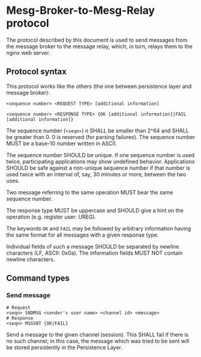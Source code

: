 # Mesg-Broker-to-Mesg-Relay protocol

The protocol described by this document is used to send messages from the message broker
to the message relay, which, in turn, relays them to the nginx web server.

## Protocol syntax

This protocol works like the others (the one between persistence layer and message broker):

    <sequence number> <REQUEST TYPE> [additional information]

    <sequence number> <RESPONSE TYPE> {OK [additional information]|FAIL [additional information]}

The sequence number (`<seqn>`) *n* SHALL be smaller than 2^64 and SHALL be greater than 0. 0 is reserved (for parsing failures).
The sequence number MUST be a base-10 number written in ASCII.

The sequence number SHOULD be unique. If one sequence number is used twice, participating applications may show
undefined behavior. Applications SHOULD be safe against a non-unique sequence number if that number is used
twice with an interval of, say, 30 minutes or more, between the two uses.

Two message referring to the same operation MUST bear the same sequence number.

The response type MUST be uppercase and SHOULD give a hint on the operation (e.g. register user: UREG).

The keywords `OK` and `FAIL` may be followed by arbitrary information having the same format for all messages with
a given response type.

Individual fields of such a message SHOULD be separated by newline characters (LF, ASCII: 0x0a). The information
fields MUST NOT contain newline characters.

## Command types

### Send message

    # Request
    <seqn> SNDMSG <sender's user name> <channel id> <message>
    # Response
    <seqn> MSGSNT {OK|FAIL}

Send a message to the given channel (session). This SHALL fail if there is no such channel; in this case, the message
which was tried to be sent will be stored persistently in the Persistence Layer.


